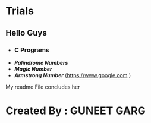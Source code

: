 # Trials
## Hello Guys
- ### C Programs
* ***Palindrome Numbers***
* ***Magic Number***
* ***Armstrong Number*** (https://www.google.com )


 
 My readme File concludes her
 # Created By : GUNEET GARG 
